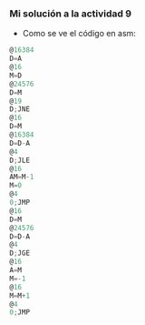 <!-- Enunciado: considera el siguiente programa en lenguaje de máquina. Salva el programa en un archivo "test.hack" y cárgalo en el simulador. Una vez cargado lo puedes visualizar en formato asm.

0100000000000000
1110110000010000
0000000000010000
1110001100001000
0110000000000000
1111110000010000
0000000000010011
1110001100000101
0000000000010000
1111110000010000
0100000000000000
1110010011010000
0000000000000100
1110001100000110
0000000000010000
1111110010101000
1110101010001000
0000000000000100
1110101010000111
0000000000010000
1111110000010000
0110000000000000
1110010011010000
0000000000000100
1110001100000011
0000000000010000
1111110000100000
1110111010001000
0000000000010000
1111110111001000
0000000000000100
1110101010000111

Traduce este programa a un lenguaje de alto con el que estés familiarizado, puede ser C#, java o C++. Trata el teclado como la variable KBD y la pantalla como el arreglo SCREEN. Recuerda que cada posición del arreglo SCREEN representa 16 pixeles de la pantalla. En total la pantalla tienen 512*256 pixeles (Entonces ¿Cuále es el tamaño del arreglo SCREEN?)
Entrega: en tu bitácora la traducción del programa a alto nivel.-->

### Mi solución a la actividad 9

- Como se ve el código en asm:

``` js
@16384 
D=A 
@16 
M=D 
@24576 
D=M 
@19 
D;JNE 
@16 
D=M 
@16384 
D=D-A 
@4 
D;JLE 
@16 
AM=M-1 
M=0 
@4 
0;JMP 
@16 
D=M 
@24576 
D=D-A 
@4 
D;JGE 
@16 
A=M 
M=-1 
@16 
M=M+1 
@4 
0;JMP 
```
